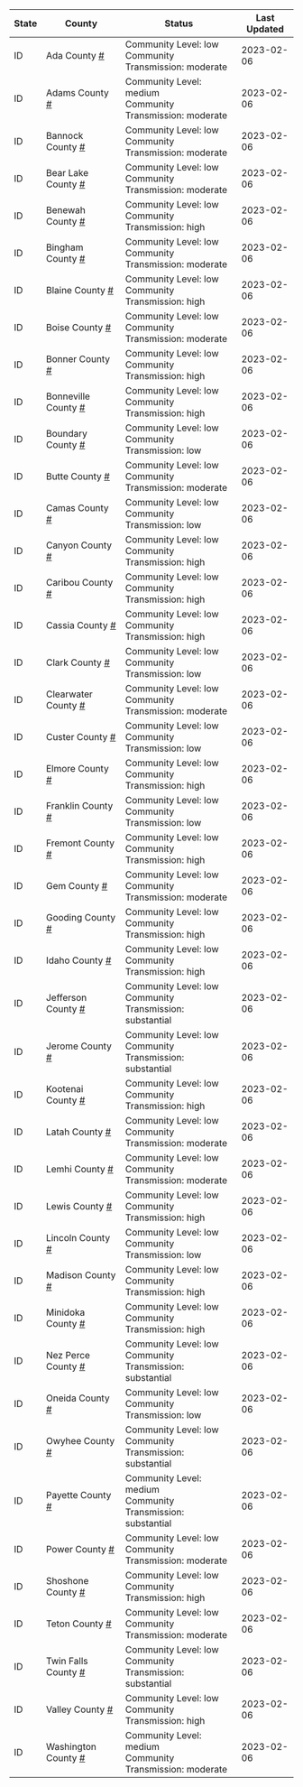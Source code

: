 State | County | Status | Last Updated
--- | --- | --- | --- 
ID | Ada County <a href="#ada_county">#</a> | <a name="ada_county"></a>Community Level: low<br/>Community Transmission: moderate | 2023-02-06
ID | Adams County <a href="#adams_county">#</a> | <a name="adams_county"></a>Community Level: medium<br/>Community Transmission: moderate | 2023-02-06
ID | Bannock County <a href="#bannock_county">#</a> | <a name="bannock_county"></a>Community Level: low<br/>Community Transmission: moderate | 2023-02-06
ID | Bear Lake County <a href="#bear_lake_county">#</a> | <a name="bear_lake_county"></a>Community Level: low<br/>Community Transmission: moderate | 2023-02-06
ID | Benewah County <a href="#benewah_county">#</a> | <a name="benewah_county"></a>Community Level: low<br/>Community Transmission: high | 2023-02-06
ID | Bingham County <a href="#bingham_county">#</a> | <a name="bingham_county"></a>Community Level: low<br/>Community Transmission: moderate | 2023-02-06
ID | Blaine County <a href="#blaine_county">#</a> | <a name="blaine_county"></a>Community Level: low<br/>Community Transmission: high | 2023-02-06
ID | Boise County <a href="#boise_county">#</a> | <a name="boise_county"></a>Community Level: low<br/>Community Transmission: moderate | 2023-02-06
ID | Bonner County <a href="#bonner_county">#</a> | <a name="bonner_county"></a>Community Level: low<br/>Community Transmission: high | 2023-02-06
ID | Bonneville County <a href="#bonneville_county">#</a> | <a name="bonneville_county"></a>Community Level: low<br/>Community Transmission: high | 2023-02-06
ID | Boundary County <a href="#boundary_county">#</a> | <a name="boundary_county"></a>Community Level: low<br/>Community Transmission: low | 2023-02-06
ID | Butte County <a href="#butte_county">#</a> | <a name="butte_county"></a>Community Level: low<br/>Community Transmission: moderate | 2023-02-06
ID | Camas County <a href="#camas_county">#</a> | <a name="camas_county"></a>Community Level: low<br/>Community Transmission: low | 2023-02-06
ID | Canyon County <a href="#canyon_county">#</a> | <a name="canyon_county"></a>Community Level: low<br/>Community Transmission: high | 2023-02-06
ID | Caribou County <a href="#caribou_county">#</a> | <a name="caribou_county"></a>Community Level: low<br/>Community Transmission: high | 2023-02-06
ID | Cassia County <a href="#cassia_county">#</a> | <a name="cassia_county"></a>Community Level: low<br/>Community Transmission: high | 2023-02-06
ID | Clark County <a href="#clark_county">#</a> | <a name="clark_county"></a>Community Level: low<br/>Community Transmission: low | 2023-02-06
ID | Clearwater County <a href="#clearwater_county">#</a> | <a name="clearwater_county"></a>Community Level: low<br/>Community Transmission: moderate | 2023-02-06
ID | Custer County <a href="#custer_county">#</a> | <a name="custer_county"></a>Community Level: low<br/>Community Transmission: low | 2023-02-06
ID | Elmore County <a href="#elmore_county">#</a> | <a name="elmore_county"></a>Community Level: low<br/>Community Transmission: high | 2023-02-06
ID | Franklin County <a href="#franklin_county">#</a> | <a name="franklin_county"></a>Community Level: low<br/>Community Transmission: low | 2023-02-06
ID | Fremont County <a href="#fremont_county">#</a> | <a name="fremont_county"></a>Community Level: low<br/>Community Transmission: high | 2023-02-06
ID | Gem County <a href="#gem_county">#</a> | <a name="gem_county"></a>Community Level: low<br/>Community Transmission: moderate | 2023-02-06
ID | Gooding County <a href="#gooding_county">#</a> | <a name="gooding_county"></a>Community Level: low<br/>Community Transmission: high | 2023-02-06
ID | Idaho County <a href="#idaho_county">#</a> | <a name="idaho_county"></a>Community Level: low<br/>Community Transmission: high | 2023-02-06
ID | Jefferson County <a href="#jefferson_county">#</a> | <a name="jefferson_county"></a>Community Level: low<br/>Community Transmission: substantial | 2023-02-06
ID | Jerome County <a href="#jerome_county">#</a> | <a name="jerome_county"></a>Community Level: low<br/>Community Transmission: substantial | 2023-02-06
ID | Kootenai County <a href="#kootenai_county">#</a> | <a name="kootenai_county"></a>Community Level: low<br/>Community Transmission: high | 2023-02-06
ID | Latah County <a href="#latah_county">#</a> | <a name="latah_county"></a>Community Level: low<br/>Community Transmission: moderate | 2023-02-06
ID | Lemhi County <a href="#lemhi_county">#</a> | <a name="lemhi_county"></a>Community Level: low<br/>Community Transmission: moderate | 2023-02-06
ID | Lewis County <a href="#lewis_county">#</a> | <a name="lewis_county"></a>Community Level: low<br/>Community Transmission: high | 2023-02-06
ID | Lincoln County <a href="#lincoln_county">#</a> | <a name="lincoln_county"></a>Community Level: low<br/>Community Transmission: low | 2023-02-06
ID | Madison County <a href="#madison_county">#</a> | <a name="madison_county"></a>Community Level: low<br/>Community Transmission: high | 2023-02-06
ID | Minidoka County <a href="#minidoka_county">#</a> | <a name="minidoka_county"></a>Community Level: low<br/>Community Transmission: high | 2023-02-06
ID | Nez Perce County <a href="#nez_perce_county">#</a> | <a name="nez_perce_county"></a>Community Level: low<br/>Community Transmission: substantial | 2023-02-06
ID | Oneida County <a href="#oneida_county">#</a> | <a name="oneida_county"></a>Community Level: low<br/>Community Transmission: low | 2023-02-06
ID | Owyhee County <a href="#owyhee_county">#</a> | <a name="owyhee_county"></a>Community Level: low<br/>Community Transmission: substantial | 2023-02-06
ID | Payette County <a href="#payette_county">#</a> | <a name="payette_county"></a>Community Level: medium<br/>Community Transmission: substantial | 2023-02-06
ID | Power County <a href="#power_county">#</a> | <a name="power_county"></a>Community Level: low<br/>Community Transmission: moderate | 2023-02-06
ID | Shoshone County <a href="#shoshone_county">#</a> | <a name="shoshone_county"></a>Community Level: low<br/>Community Transmission: high | 2023-02-06
ID | Teton County <a href="#teton_county">#</a> | <a name="teton_county"></a>Community Level: low<br/>Community Transmission: moderate | 2023-02-06
ID | Twin Falls County <a href="#twin_falls_county">#</a> | <a name="twin_falls_county"></a>Community Level: low<br/>Community Transmission: substantial | 2023-02-06
ID | Valley County <a href="#valley_county">#</a> | <a name="valley_county"></a>Community Level: low<br/>Community Transmission: high | 2023-02-06
ID | Washington County <a href="#washington_county">#</a> | <a name="washington_county"></a>Community Level: medium<br/>Community Transmission: moderate | 2023-02-06
